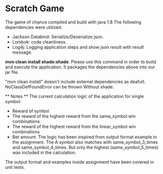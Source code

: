 # Scratch Game
The game of chance compiled and build with java 1.8
The following dependencies were utilized:
  - Jackson Databind: Serialize/Deserialize json.
  - Lombok: code cleanliness.
  - Log4j: Logging application steps and show json result with result message.

**mvn clean install shade:shade**: Please use this command in order to build and execute the application. 
It packages the dependencies above into our jar file. 

"mvn clean install" doesn't include external dependencies as deafult. NoClassDefFoundError can be thrown Without shade.

** Notes **
The current calculation logic of the application for single symbol:
  - Reward of symbol
  - The reward of the highest reward from the same_symbol win combinations
  - The reward of the highest reward from the linear_symbol win combinations
  - Bet amount.
The logic has been inspired from output format example in the assignment. The A symbol also matches with same_symbol_3_times and same_symbol_4_times.
But only the highest (same_symbol_5_times) was included in the calculation.

The output format and examples inside assignment have been covered in unit tests.

